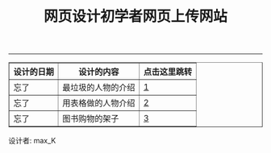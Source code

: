 <html lang="en">

<head>
    <meta charset="UTF-8">
    <meta http-equiv="X-UA-Compatible" content="IE=edge">
    <meta name="viewport" content="width=device-width, initial-scale=1.0">
    <title>设计网页初学者</title>
    <link rel="stylesheet" href="first_design.css">
    <link rel="stylesheet" href="css/css.css" />
</head>

<body>
    <header id="header">
        <h1>网页设计初学者网页上传网站</h1>
    </header>
    <hr class="hr_1">
    <table id="table" border="1" cellpadding="0" cellspacing="0">
        <thead id="thead">
            <tr height="30px">
                <th>设计的日期</th>
                <th>设计的内容</th>
                <th>点击这里跳转</th>
            </tr>
        </thead>
        <tbody>
            <tr>
                <td>忘了</td>
                <td>最垃圾的人物的介绍</td>
                <td class="a_math"><a href="ziwo_1.html" target="_self">1</a></td>
            </tr>
            <tr>
                <td>忘了</td>
                <td>用表格做的人物介绍</td>
                <td class="a_math"><a href="ziwo_2.html" target="_self">2</a></td>
            </tr>
            <tr>
                <td>忘了</td>
                <td>图书购物的架子</td>
                <td class="a_math"><a href="tushuchaoshi.html" target="_self">3</a></td>
            </tr>
        </tbody>
    </table>
    <!--<main>
            <nav></nav>
            <aside></aside>
        </main>-->
    <footer id="footer">
        <span>设计者: max_K</span>
    </footer>
</body>

</html>
